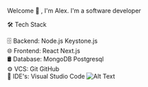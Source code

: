 Welcome 👋 , I'm Alex.
I'm a software developer 

🛠  Tech Stack

🗄  Backend:  Node.js Keystone.js\
🌐  Frontend:  React Next.js\
🛢  Database:  MongoDB Postgresql\
⚙️  VCS:   Git GitHub\
🔧  IDE's:  Visual Studio Code 
![Alt Text](https://tenor.com/view/coding-gif-24297652)
